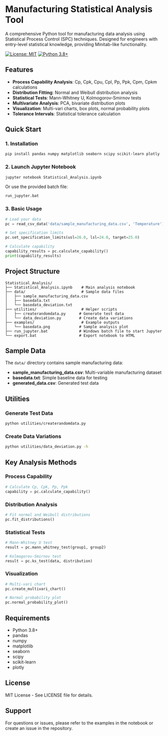 # Manufacturing Statistical Analysis Tool

A comprehensive Python tool for manufacturing data analysis using Statistical Process Control (SPC) techniques. Designed for engineers with entry-level statistical knowledge, providing Minitab-like functionality.

[![License: MIT](https://img.shields.io/badge/License-MIT-yellow.svg)](https://opensource.org/licenses/MIT)
[![Python 3.8+](https://img.shields.io/badge/python-3.8+-blue.svg)](https://www.python.org/downloads/)

## Features

- **Process Capability Analysis**: Cp, Cpk, Cpu, Cpl, Pp, Ppk, Cpm, Cpkm calculations
- **Distribution Fitting**: Normal and Weibull distribution analysis  
- **Statistical Tests**: Mann-Whitney U, Kolmogorov-Smirnov tests
- **Multivariate Analysis**: PCA, bivariate distribution plots
- **Visualization**: Multi-vari charts, box plots, normal probability plots
- **Tolerance Intervals**: Statistical tolerance calculation

## Quick Start

### 1. Installation
```bash
pip install pandas numpy matplotlib seaborn scipy scikit-learn plotly
```

### 2. Launch Jupyter Notebook
```bash
jupyter notebook Statistical_Analysis.ipynb
```

Or use the provided batch file:
```bash
run_jupyter.bat
```

### 3. Basic Usage
```python
# Load your data
pc = read_csv_data('data/sample_manufacturing_data.csv', 'Temperature')

# Set specification limits
pc.set_specification_limits(usl=26.0, lsl=24.0, target=25.0)

# Calculate capability
capability_results = pc.calculate_capability()
print(capability_results)
```

## Project Structure

```
Statistical_Analysis/
├── Statistical_Analysis.ipynb    # Main analysis notebook
├── data/                         # Sample data files
│   ├── sample_manufacturing_data.csv
│   ├── basedata.txt
│   └── basedata_deviation.txt
├── utilities/                    # Helper scripts
│   ├── createrandomdata.py      # Generate test data
│   └── data_deviation.py        # Create data variations
├── examples/                     # Example outputs
│   └── basedata.png             # Sample analysis plot
├── run_jupyter.bat              # Windows batch file to start Jupyter
└── export.bat                   # Export notebook to HTML
```

## Sample Data

The `data/` directory contains sample manufacturing data:
- **sample_manufacturing_data.csv**: Multi-variable manufacturing dataset
- **basedata.txt**: Simple baseline data for testing
- **generated_data.csv**: Generated test data

## Utilities

### Generate Test Data
```bash
python utilities/createrandomdata.py
```

### Create Data Variations  
```bash
python utilities/data_deviation.py -h
```

## Key Analysis Methods

### Process Capability
```python
# Calculate Cp, Cpk, Pp, Ppk
capability = pc.calculate_capability()
```

### Distribution Analysis
```python
# Fit normal and Weibull distributions
pc.fit_distributions()
```

### Statistical Tests
```python
# Mann-Whitney U test
result = pc.mann_whitney_test(group1, group2)

# Kolmogorov-Smirnov test
result = pc.ks_test(data, distribution)
```

### Visualization
```python
# Multi-vari chart
pc.create_multivari_chart()

# Normal probability plot
pc.normal_probability_plot()
```

## Requirements

- Python 3.8+
- pandas
- numpy  
- matplotlib
- seaborn
- scipy
- scikit-learn
- plotly

## License

MIT License - See LICENSE file for details.

## Support

For questions or issues, please refer to the examples in the notebook or create an issue in the repository.